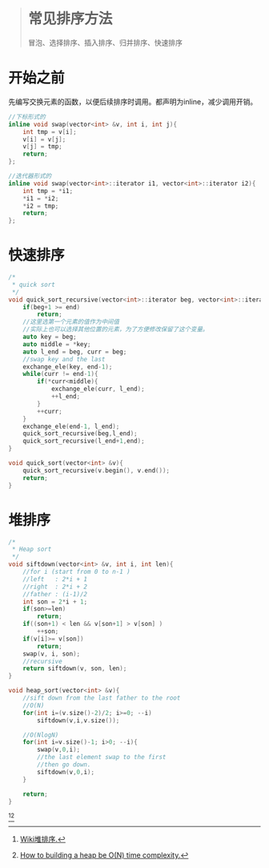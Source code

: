 > # 常见排序方法
>
> 冒泡、选择排序、插入排序、归并排序、快速排序

# 开始之前

先编写交换元素的函数，以便后续排序时调用。都声明为inline，减少调用开销。

```cpp
//下标形式的
inline void swap(vector<int> &v, int i, int j){
    int tmp = v[i];
    v[i] = v[j];
    v[j] = tmp;
    return;
};

//迭代器形式的
inline void swap(vector<int>::iterator i1, vector<int>::iterator i2){
    int tmp = *i1;
    *i1 = *i2;
    *i2 = tmp;
    return;
};
```

# 快速排序

```cpp
/*
 * quick sort
 */
void quick_sort_recursive(vector<int>::iterator beg, vector<int>::iterator end){
    if(beg+1 >= end)
        return;
    //这里选第一个元素的值作为中间值
    //实际上也可以选择其他位置的元素，为了方便修改保留了这个变量。
    auto key = beg;
    auto middle = *key;
    auto l_end = beg, curr = beg;
    //swap key and the last
    exchange_ele(key, end-1);
    while(curr != end-1){
        if(*curr<middle){
            exchange_ele(curr, l_end);
            ++l_end;
        }
        ++curr;
    }
    exchange_ele(end-1, l_end);
    quick_sort_recursive(beg,l_end);
    quick_sort_recursive(l_end+1,end);
}

void quick_sort(vector<int> &v){
    quick_sort_recursive(v.begin(), v.end());
    return;
}
```

# 堆排序

```cpp
/*
 * Heap sort
 */
void siftdown(vector<int> &v, int i, int len){
    //for i (start from 0 to n-1 )
    //left   : 2*i + 1
    //right  : 2*i + 2
    //father : (i-1)/2
    int son = 2*i + 1;
    if(son>=len)
        return;
    if((son+1) < len && v[son+1] > v[son] )
        ++son;
    if(v[i]>= v[son])
        return;
    swap(v, i, son);
    //recursive
    return siftdown(v, son, len);
}

void heap_sort(vector<int> &v){
    //sift down from the last father to the root
    //O(N)
    for(int i=(v.size()-2)/2; i>=0; --i)
        siftdown(v,i,v.size());

    //O(NlogN)
    for(int i=v.size()-1; i>0; --i){
        swap(v,0,i);
        //the last element swap to the first 
        //then go down.
        siftdown(v,0,i);
    }

    return;
}
```

[^1][^2]

[^1]: [Wiki堆排序.](https://zh.wikipedia.org/wiki/%E5%A0%86%E6%8E%92%E5%BA%8F)

[^2]: [How to building a heap be O\(N\) time complexity.](https://stackoverflow.com/questions/9755721/how-can-building-a-heap-be-on-time-complexity)

